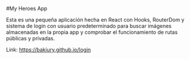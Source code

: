 #My Heroes App

Esta es una pequeña aplicación hecha en React con Hooks, RouterDom y sistema de login con usuario predeterminado para buscar imágenes almacenadas en la propia app y comprobar el funcionamiento de rutas públicas y privadas.

Link: https://bakiury.github.io/login